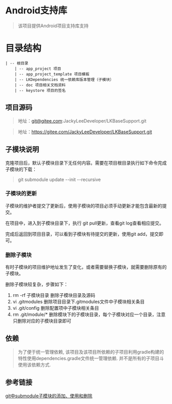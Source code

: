 # Android支持库
> 该项目提供Android项目支持库支持

# 目录结构

    | -- 根目录
        | -- app_project 项目
        | -- app_project_template 项目模板
        | -- LKDependencies 统一依赖库版本管理（子模块）
        | -- doc 项目相关文档资料
        | -- keystore 项目的签名



## 项目源码

> 地址：git@gitee.com:JackyLeeDeveloper/LKBaseSupport.git


> 地址：https://gitee.com/JackyLeeDeveloper/LKBaseSupport.git


## 子模块说明

克隆项目后，默认子模块目录下无任何内容。需要在项目根目录执行如下命令完成子模块的下载：

> git submodule update --init --recursive

### 子模块的更新

子模块的维护者提交了更新后，使用子模块的项目必须手动更新才能包含最新的提交。

在项目中，进入到子模块目录下，执行 git pull更新，查看git log查看相应提交。

完成后返回到项目目录，可以看到子模块有待提交的更新，使用git add，提交即可。


### 删除子模块

有时子模块的项目维护地址发生了变化，或者需要替换子模块，就需要删除原有的子模块。

删除子模块较复杂，步骤如下：

1. rm -rf 子模块目录 删除子模块目录及源码
2. vi .gitmodules 删除项目目录下.gitmodules文件中子模块相关条目
3. vi .git/config 删除配置项中子模块相关条目
4. rm .git/module/* 删除模块下的子模块目录，每个子模块对应一个目录，注意只删除对应的子模块目录即可


## 依赖

> 为了便于统一管理依赖, 该项目及该项目所依赖的子项目利用gradle构建的特性使用dependencies.gradle文件统一管理依赖. 并不是所有的子项目斗使用该依赖方式.


## 参考链接

[git中submodule子模块的添加、使用和删除](https://blog.csdn.net/guotianqing/article/details/82391665)

